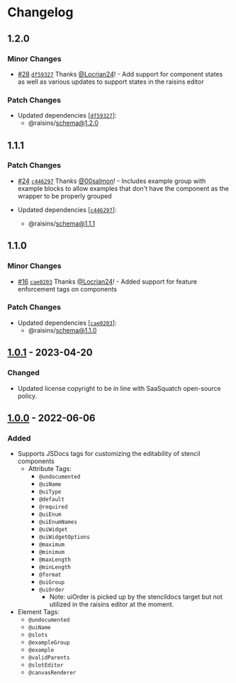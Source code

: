 # Changelog

## 1.2.0

### Minor Changes

- [#28](https://github.com/saasquatch/raisins/pull/28) [`df59327`](https://github.com/saasquatch/raisins/commit/df59327345c57e7b6ca0a41a25b566d5e66bf8a0) Thanks [@Locrian24](https://github.com/Locrian24)! - Add support for component states as well as various updates to support states in the raisins editor

### Patch Changes

- Updated dependencies [[`df59327`](https://github.com/saasquatch/raisins/commit/df59327345c57e7b6ca0a41a25b566d5e66bf8a0)]:
  - @raisins/schema@1.2.0

## 1.1.1

### Patch Changes

- [#24](https://github.com/saasquatch/raisins/pull/24) [`c446297`](https://github.com/saasquatch/raisins/commit/c4462972a42b401ca313ca6b63e9ee34b610084d) Thanks [@00salmon](https://github.com/00salmon)! - Includes example group with example blocks to allow examples that don't have the component as the wrapper to be properly grouped

- Updated dependencies [[`c446297`](https://github.com/saasquatch/raisins/commit/c4462972a42b401ca313ca6b63e9ee34b610084d)]:
  - @raisins/schema@1.1.1

## 1.1.0

### Minor Changes

- [#16](https://github.com/saasquatch/raisins/pull/16) [`cae0203`](https://github.com/saasquatch/raisins/commit/cae02034bca4a139c761d876d2da22ac42564857) Thanks [@Locrian24](https://github.com/Locrian24)! - Added support for feature enforcement tags on components

### Patch Changes

- Updated dependencies [[`cae0203`](https://github.com/saasquatch/raisins/commit/cae02034bca4a139c761d876d2da22ac42564857)]:
  - @raisins/schema@1.1.0

## [1.0.1] - 2023-04-20

### Changed

- Updated license copyright to be in line with SaaSquatch open-source policy.

## [1.0.0] - 2022-06-06

### Added

- Supports JSDocs tags for customizing the editability of stencil components
  - Attribute Tags:
    - `@undocumented`
    - `@uiName`
    - `@uiType`
    - `@default`
    - `@required`
    - `@uiEnum`
    - `@uiEnumNames`
    - `@uiWidget`
    - `@uiWidgetOptions`
    - `@maximum`
    - `@minimum`
    - `@maxLength`
    - `@minLength`
    - `@format`
    - `@uiGroup`
    - `@uiOrder`
      - Note: uiOrder is picked up by the stencildocs target but not utilized in the raisins editor at the moment.
- Element Tags:
  - `@undocumented`
  - `@uiName`
  - `@slots`
  - `@exampleGroup`
  - `@example`
  - `@validParents`
  - `@slotEditor`
  - `@canvasRenderer`

[1.0.1]: https://github.com/saasquatch/raisins/releases/tag/stencil-docs-target@1.0.1
[1.0.0]: https://github.com/saasquatch/raisins/releases/tag/stencil-docs-target@1.0.0
